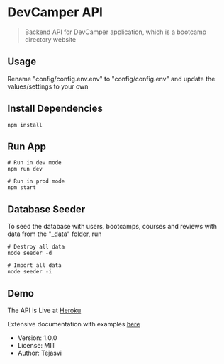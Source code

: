 # DevCamper API

> Backend API for DevCamper application, which is a bootcamp directory website

## Usage

Rename "config/config.env.env" to "config/config.env" and update the values/settings to your own

## Install Dependencies

```
npm install
```

## Run App

```
# Run in dev mode
npm run dev

# Run in prod mode
npm start
```

## Database Seeder

To seed the database with users, bootcamps, courses and reviews with data from the "\_data" folder, run

```
# Destroy all data
node seeder -d

# Import all data
node seeder -i
```

## Demo

The API is Live at [Heroku](https://devcamper-api-webapp.herokuapp.com/)

Extensive documentation with examples [here](https://documenter.getpostman.com/view/13991317/TVzPneE4)

- Version: 1.0.0
- License: MIT
- Author: Tejasvi

